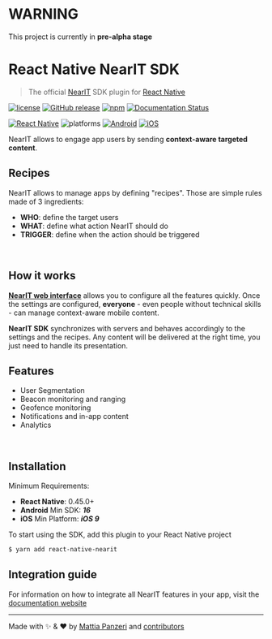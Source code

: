 # WARNING
This project is currently in **pre-alpha stage**

# React Native NearIT SDK
> The official [NearIT](https://www.nearit.com) SDK plugin for [React Native](https://facebook.github.io/react-native/)

[![license](https://img.shields.io/github/license/panz3r/react-native-nearit-sdk.svg)](LICENSE)
[![GitHub release](https://img.shields.io/github/release/panz3r/react-native-nearit-sdk.svg)](https://github.com/panz3r/react-native-nearit-sdk/releases)
[![npm](https://img.shields.io/npm/v/react-native-nearit.svg)](https://www.npmjs.com/package/react-native-nearit)
[![Documentation Status](https://readthedocs.org/projects/react-native-nearit-sdk/badge/?version=latest)](http://react-native-nearit-sdk.readthedocs.io/en/latest/?badge=latest)

[![React Native](https://img.shields.io/badge/RN-0.45.0+-green.svg)](https://facebook.github.io/react-native/)
![platforms](https://img.shields.io/badge/platforms-Android%20%7C%20iOS-brightgreen.svg)
[![Android](https://img.shields.io/badge/Android-16-blue.svg)](https://developer.android.com/about/dashboards/index.html#Platform)
[![iOS](https://img.shields.io/badge/iOS-9-blue.svg)](https://developer.apple.com/ios/)

NearIT allows to engage app users by sending **context-aware targeted content**.

## Recipes
NearIT allows to manage apps by defining "recipes". Those are simple rules made of 3 ingredients:

* **WHO**: define the target users
* **WHAT**: define what action NearIT should do
* **TRIGGER**: define when the action should be triggered

<br>

## How it works
[**NearIT web interface**](https://go.nearit.com/) allows you to configure all the features quickly.
Once the settings are configured, **everyone** - even people without technical skills - can manage context-aware mobile content.

**NearIT SDK** synchronizes with servers and behaves accordingly to the settings and the recipes. Any content will be delivered at the right time, you just need to handle its presentation.

## Features
* User Segmentation
* Beacon monitoring and ranging
* Geofence monitoring
* Notifications and in-app content
* Analytics

<br>

## Installation
Minimum Requirements:

- **React Native**: 0.45.0+
- **Android** Min SDK: ***16***
- **iOS** Min Platform: ***iOS 9***

To start using the SDK, add this plugin to your React Native project

```bash
$ yarn add react-native-nearit
```

## Integration guide
For information on how to integrate all NearIT features in your app, visit the [documentation website](http://react-native-nearit-sdk.readthedocs.io/)

---
Made with :sparkles: & :heart: by [Mattia Panzeri](https://github.com/panz3r) and [contributors](https://github.com/panz3r/react-native-nearit-sdk/graphs/contributors)
